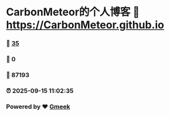 # CarbonMeteor的个人博客 :link: https://CarbonMeteor.github.io 
### :page_facing_up: [35](https://CarbonMeteor.github.io/tag.html) 
### :speech_balloon: 0 
### :hibiscus: 87193 
### :alarm_clock: 2025-09-15 11:02:35 
### Powered by :heart: [Gmeek](https://github.com/Meekdai/Gmeek)
